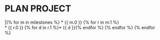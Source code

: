 # PLAN PROJECT

|{% for m in milestones %}
    * {{ m.0 }}
    {% for r in m.1 %}     
        * {{ r.0 }}
        {% for d in r.1 %}* {{ d }}{% endfor %}
    {% endfor %}
{% endfor %}